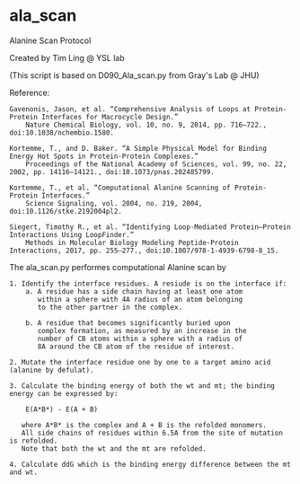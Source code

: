 # ala_scan
Alanine Scan Protocol

Created by Tim Ling @ YSL lab

(This script is based on D090_Ala_scan.py from Gray's Lab @ JHU)

Reference:
	
	Gavenonis, Jason, et al. “Comprehensive Analysis of Loops at Protein-Protein Interfaces for Macrocycle Design.” 
		Nature Chemical Biology, vol. 10, no. 9, 2014, pp. 716–722., doi:10.1038/nchembio.1580.
	
	Kortemme, T., and D. Baker. “A Simple Physical Model for Binding Energy Hot Spots in Protein-Protein Complexes.” 
		Proceedings of the National Academy of Sciences, vol. 99, no. 22, 2002, pp. 14116–14121., doi:10.1073/pnas.202485799.
	
	Kortemme, T., et al. “Computational Alanine Scanning of Protein-Protein Interfaces.” 
		Science Signaling, vol. 2004, no. 219, 2004, doi:10.1126/stke.2192004pl2.
	
	Siegert, Timothy R., et al. “Identifying Loop-Mediated Protein–Protein Interactions Using LoopFinder.” 
		Methods in Molecular Biology Modeling Peptide-Protein Interactions, 2017, pp. 255–277., doi:10.1007/978-1-4939-6798-8_15.	

The ala_scan.py performes computational Alanine scan by

	1. Identify the interface residues. A resiude is on the interface if:
		a. A residue has a side chain having at least one atom 
		   within a sphere with 4A radius of an atom belonging 
		   to the other partner in the complex.

		b. A residue that becomes significantly buried upon 
		   complex formation, as measured by an increase in the
		   number of CB atoms within a sphere with a radius of 
		   8A around the CB atom of the residue of interest.
	
	2. Mutate the interface residue one by one to a target amino acid (alanine by defulat).

	3. Calculate the binding energy of both the wt and mt; the binding energy can be expressed by:
	
		E(A*B*) - E(A + B)

	   where A*B* is the complex and A + B is the refolded monomers.
	   All side chains of residues within 6.5A from the site of mutation is refolded. 
	   Note that both the wt and the mt are refolded.

	4. Calculate ddG which is the binding energy difference between the mt and wt.

